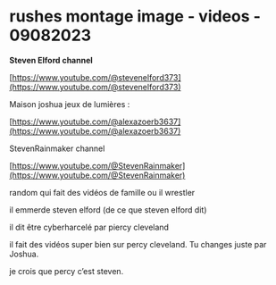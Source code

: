 # rushes montage image - videos - 09082023

****Steven Elford channel**** 

[https://www.youtube.com/@stevenelford373](https://www.youtube.com/@stevenelford373)

Maison joshua jeux de lumières : 

[https://www.youtube.com/@alexazoerb3637](https://www.youtube.com/@alexazoerb3637)

StevenRainmaker channel

[https://www.youtube.com/@StevenRainmaker](https://www.youtube.com/@StevenRainmaker)

random qui fait des vidéos de famille ou il wrestler

il emmerde steven elford (de ce que steven elford dit)

il dit être cyberharcelé par piercy cleveland

il fait des vidéos super bien sur percy cleveland. Tu changes juste par Joshua. 

je crois que percy c’est steven.